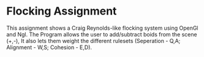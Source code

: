 # Flocking Assignment

This assignment shows a Craig Reynolds-like flocking system using OpenGl and Ngl. The Program allows the user to add/subtract boids from the scene (+,-),
It also lets them weight the different rulesets (Seperation - Q,A;  Alignment - W,S;    Cohesion - E,D).

